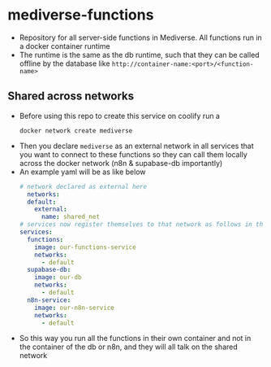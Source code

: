 # mediverse-functions
- Repository for all server-side functions in Mediverse. All functions run in a docker container runtime
- The runtime is the same as the db runtime, such that they can be called offline by the database like `http://container-name:<port>/<function-name>`

## Shared across networks
- Before using this repo to create this service on coolify run a
  ```Docker
  docker network create mediverse
  ```
- Then you declare `mediverse` as an external network in all services that you want to connect to these functions so they can call them locally across the docker network (n8n & supabase-db importantly)
- An example yaml will be as like below
  ```yaml
  # network declared as external here
    networks:
    default:
      external:
        name: shared_net
  # services now register themselves to that network as follows in their respective compose.yml files
  services:
    functions:
      image: our‑functions‑service
      networks:
        - default
    supabase-db:
      image: our‑db
      networks:
        - default
    n8n-service:
      image: our‑n8n-service
      networks:
        - default
  ```
- So this way you run all the functions in their own container and not in the container of the db or n8n, and they will all talk on the shared network
